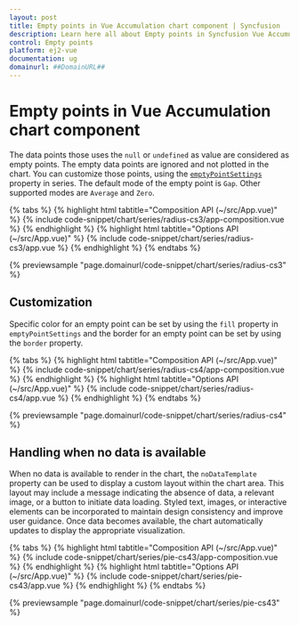 ```yaml
---
layout: post
title: Empty points in Vue Accumulation chart component | Syncfusion
description: Learn here all about Empty points in Syncfusion Vue Accumulation chart component of Syncfusion Essential JS 2 and more.
control: Empty points 
platform: ej2-vue
documentation: ug
domainurl: ##DomainURL##
---
```


# Empty points in Vue Accumulation chart component

The data points those uses the `null` or `undefined` as value are considered as empty points. The empty data points are ignored and not plotted in the chart. You can customize those points, using the [`emptyPointSettings`](https://ej2.syncfusion.com/vue/documentation/api/accumulation-chart/accumulationSeries/#emptypointsettings) property in
series. The default mode of the empty point is `Gap`. Other supported modes are `Average` and `Zero`.

{% tabs %}
{% highlight html tabtitle="Composition API (~/src/App.vue)" %}
{% include code-snippet/chart/series/radius-cs3/app-composition.vue %}
{% endhighlight %}
{% highlight html tabtitle="Options API (~/src/App.vue)" %}
{% include code-snippet/chart/series/radius-cs3/app.vue %}
{% endhighlight %}
{% endtabs %}
        
{% previewsample "page.domainurl/code-snippet/chart/series/radius-cs3" %}

## Customization

Specific color for an empty point can be set by using the `fill` property in `emptyPointSettings` and the
border for an empty point can be set by using the `border` property.

{% tabs %}
{% highlight html tabtitle="Composition API (~/src/App.vue)" %}
{% include code-snippet/chart/series/radius-cs4/app-composition.vue %}
{% endhighlight %}
{% highlight html tabtitle="Options API (~/src/App.vue)" %}
{% include code-snippet/chart/series/radius-cs4/app.vue %}
{% endhighlight %}
{% endtabs %}
        
{% previewsample "page.domainurl/code-snippet/chart/series/radius-cs4" %}

## Handling when no data is available

When no data is available to render in the chart, the `noDataTemplate` property can be used to display a custom layout within the chart area. This layout may include a message indicating the absence of data, a relevant image, or a button to initiate data loading. Styled text, images, or interactive elements can be incorporated to maintain design consistency and improve user guidance. Once data becomes available, the chart automatically updates to display the appropriate visualization.

{% tabs %}
{% highlight html tabtitle="Composition API (~/src/App.vue)" %}
{% include code-snippet/chart/series/pie-cs43/app-composition.vue %}
{% endhighlight %}
{% highlight html tabtitle="Options API (~/src/App.vue)" %}
{% include code-snippet/chart/series/pie-cs43/app.vue %}
{% endhighlight %}
{% endtabs %}
        
{% previewsample "page.domainurl/code-snippet/chart/series/pie-cs43" %}